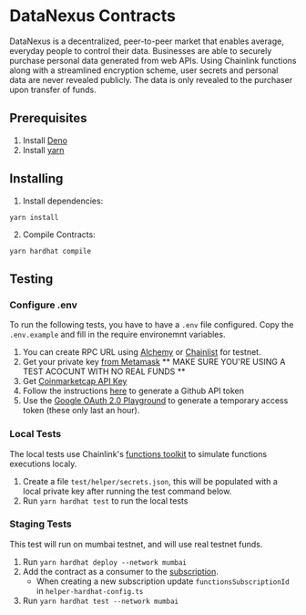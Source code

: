 # DataNexus Contracts
DataNexus is a decentralized, peer-to-peer market that enables average, everyday people to control their data. Businesses are able to securely purchase personal data generated from web APIs. Using Chainlink functions along with a streamlined encryption scheme, user secrets and personal data are never revealed publicly. The data is only revealed to the purchaser upon transfer of funds.

## Prerequisites

1. Install [Deno](https://docs.deno.com/runtime/manual/getting_started/installation)
2. Install [yarn](https://classic.yarnpkg.com/lang/en/docs/install/#mac-stable)

## Installing

1. Install dependencies:
```
yarn install
```

2. Compile Contracts:
```
yarn hardhat compile
```

## Testing

### Configure .env
To run the following tests, you have to have a `.env` file configured. Copy the `.env.example` and fill in the require environemnt variables.

1. You can create RPC URL using [Alchemy](https://www.alchemy.com/) or [Chainlist](https://chainlist.org/?search=avalanche&testnets=true) for testnet.
2. Get your private key [from Metamask](https://support.metamask.io/hc/en-us/articles/360015289632-How-to-export-an-account-s-private-key#:~:text=On%20the%20'Account%20details'%20page,private%20key%20to%20your%20clipboard.) ** MAKE SURE YOU'RE USING A TEST ACOCUNT WITH NO REAL FUNDS **
3. Get [Coinmarketcap API Key](https://coinmarketcap.com/api/)
4. Follow the instructions [here](https://docs.chain.link/chainlink-functions/tutorials/api-use-secrets-gist#tutorial) to generate a Github API token
5. Use the [Google OAuth 2.0 Playground](https://developers.google.com/oauthplayground/) to generate a temporary access token (these only last an hour).


### Local Tests
The local tests use Chainlink's [functions toolkit](https://github.com/smartcontractkit/functions-toolkit) to simulate functions executions localy.

1. Create a file `test/helper/secrets.json`, this will be populated with a local private key after running the test command below.
2. Run `yarn hardhat test` to run the local tests

### Staging Tests
This test will run on mumbai testnet, and will use real testnet funds.

1. Run `yarn hardhat deploy --network mumbai`
2. Add the contract as a consumer to the [subscription](https://functions.chain.link/mumbai/621).
   - When creating a new subscription update `functionsSubscriptionId` in `helper-hardhat-config.ts`
3. Run `yarn hardhat test --network mumbai`

